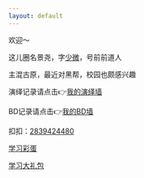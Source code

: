 ```yaml
---
layout: default
---
```



欢迎～

这儿圈名景尧，字[少微](./another-page.html)，号前前道人

主混古原，最近对黑帮，校园也颇感兴趣

演绎记录请点击👉[我的演绎墙](./docs/my-page.html)

BD记录请点击👉[我的BD墙](./docs/bd.html)

扣扣：[2839424480](https://raw.githubusercontent.com/UserT2019/UserT2019.github.io/master/assets/img/qqewm.jpg)

[学习彩蛋](./docs/caidan.html)
 
[学习大礼包](./docs/cgcdalibao.html)
